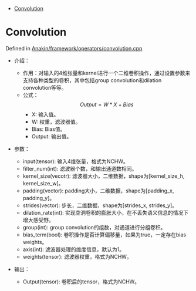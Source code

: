 - [Convolution](#convolution)

# Convolution

Defined in [Anakin/framework/operators/convolution.cpp](../../framework/operators/convolution.cpp)

* 介绍：
  * 作用：对输入的4维张量和kernel进行一个二维卷积操作，通过设置参数来支持各种类型的卷积，其中包括group convolution和dilation convolution等等。
  * 公式：
    $$
    Output = W * X + Bias
    $$
    * X: 输入值。
    * W: 权重，滤波器值。 
    * Bias: Bias值。
    * Output: 输出值。  
* 参数：

  * input(tensor): 输入4维张量，格式为NCHW。
  * filter_num(int): 滤波器个数，和输出通道数相同。
  * kernel_size(vecotr<int>): 滤波器大小，二维数据，shape为[kernel_size_h, kernel_size_w]。
  * padding(vector<int>): padding大小，二维数据，shape为[padding_x, padding_y]。
  * strides(vector<int>): 步长，二维数据，shape为[strides_x, strides_y]。
  * dilation_rate(int): 实现空洞卷积的膨胀大小，在不丢失语义信息的情况下增大感受野。
  * group(int): group convolution的组数，对通道进行分组卷积。
  * bias_term(bool): 卷积操作是否计算偏移量，如果为true，一定存在bias weights。
  * axis(int): 滤波器处理的维度信息，默认为1。
  * weights(tensor): 滤波器权重，格式为NCHW。

* 输出：
  
  * Output(tensor): 卷积后的tensor，格式为NCHW。 
